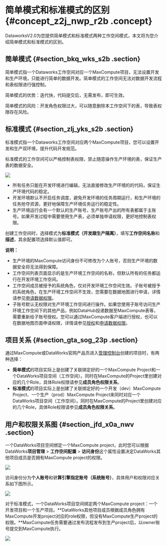 # 简单模式和标准模式的区别 {#concept_z2j_nwp_r2b .concept}

DataworksV2.0为您提供简单模式和标准模式两种工作空间模式，本文将为您介绍简单模式和标准模式的区别。

## 简单模式 {#section_bkq_wks_s2b .section}

简单模式指一个Dataworks工作空间对应一个MaxCompute项目，无法设置开发和生产环境，只能进行简单的数据开发。简单模式的工作空间无法对数据开发流程和表权限进行强控制。

简单模式的优势：迭代快，代码提交后，无需发布，即可生效。

简单模式的风险：开发角色权限过大，可以随意删除本工作空间下的表，导致表权限存在风险。

## 标准模式 {#section_zlj_yks_s2b .section}

标准模式指一个Dataworks工作空间对应两个MaxCompute项目，您可以设置开发和生产双环境，提升代码开发规范。

标准模式的工作空间可以严格控制表权限，禁止随意操作生产环境的表，保证生产表的数据安全。

![](http://static-aliyun-doc.oss-cn-hangzhou.aliyuncs.com/assets/img/16418/156203454650563_zh-CN.png)

-   所有任务只能在开发环境进行编辑，无法直接修改生产环境的的代码，保证生产环境代码的稳定。
-   开发环境默认不开启任务调度，避免开发环境的任务周期运行，和生产环境的任务抢夺资源，更好地保障生产环境任务运行的稳定性。
-   生产环境运行会有一个默认的生产账号，生产账号产出的所有表都属于主账号。如果开发过程中需要使用生产表，必须单独申请权限，更好地控制表权限。

创建工作空间时，选择模式为**标准模式（开发跟生产隔离）**，填写**工作空间名称**和**描述**，其余配置项选择默认值即可。

**说明：** 

-   生产环境的MaxCompute访问身份不可修改为个人账号，否则生产环境的数据安全将无法得到保障。
-   工作空间列表页面显示的是生产环境工作空间的名称，但默认所有的任务都运行在开发环境工作空间。
-   工作空间成员被授予的系统角色，仅对开发环境工作空间生效。子账号被授予的系统角色，在生产环境工作空间不生效，您需要在数据地图进行申请，详情请参见[申请数据权限](../intl.zh-CN/使用指南/数据地图/申请数据权限.md#)。
-   子账号默认无权限对生产环境工作空间进行操作。如果您使用子账号访问生产环境工作空间下的其他产品，例如DataHub投递数据至MaxCompute表等，需要重新给子账号授权。您可以通过MaxCompute客户端进行授权，也可以在数据地图页面申请权限，详情请参见[授权](../../intl.zh-CN/管理/安全功能详解/用户及授权管理/授权.md#)和[申请数据权限](../intl.zh-CN/使用指南/数据地图/申请数据权限.md#)。

## 项目关系 {#section_gta_sog_23p .section}

通过MaxCompute或DataWorks官网产品页进入[管理控制台](../../intl.zh-CN/使用指南/管理控制台/管理控制台概览.md#)创建的项目时，有两种选择：

-   **简单模式**的项目实际上是创建了关联绑定好的一个MaxCompute Project和一个DataWorks项目空间（工作空间）。同时在MaxCompute的Project里创建对应的几个Role，具体Role权限请参见**成员角色权限关系**。
-   **标准模式**的项目实际上是创建了关联绑定好的一个开发（dev）MaxCompute Project、一个生产（prod）MaxCompute Project来同时对应一个DataWorks项目空间（工作空间）。同时在MaxCompute的Project里创建对应的几个Role，具体Role权限请参见**成员角色权限关系**。

## 用户和权限关系图 {#section_jfd_x0a_nwv .section}

一个DataWorks项目空间绑定一个MaxCompute project，此时您可以根据DataWorks**项目管理** \> **工作空间配置** \> **访问身份**这个属性设置决定DataWorks其他项目成员是否拥有MaxCompute project的权限。

![](http://static-aliyun-doc.oss-cn-hangzhou.aliyuncs.com/assets/img/118689/156203454638072_zh-CN.png)

访问身份分为**个人账号**和**计算引擎指定账号（系统账号）**，具体用户和权限对应关系如下图所示。

![](http://static-aliyun-doc.oss-cn-hangzhou.aliyuncs.com/assets/img/118689/156203454638076_zh-CN.png)

对于标准模式，一个DataWorks项目空间绑定两个MaxCompute project：一个开发项目和一个生产项目。**DataWorks其他项目成员根据成员角色拥有MaxCompute开发project对应的role权限，但没有MaxCompute生产project的权限。**MaxCompute任务需要通过发布流程发布到生产project后，以owner账号提交到MaxCompute执行。

![](http://static-aliyun-doc.oss-cn-hangzhou.aliyuncs.com/assets/img/118689/156203454738077_zh-CN.png)

